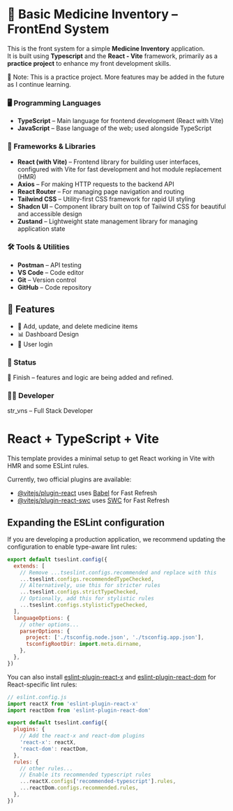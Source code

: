 # 💊 Basic Medicine Inventory – FrontEnd System

This is the front system for a simple **Medicine Inventory** application.  
It is built using **Typescript** and the **React - Vite** framework, primarily as a **practice project** to enhance my front development skills.

📌 Note: This is a practice project. More features may be added in the future as I continue learning.

### 🖥️ Programming Languages
- **TypeScript** – Main language for frontend development (React with Vite)
- **JavaScript** – Base language of the web; used alongside TypeScript

### 🧪 Frameworks & Libraries

- **React (with Vite)** – Frontend library for building user interfaces, configured with Vite for fast development and hot module replacement (HMR)
- **Axios** – For making HTTP requests to the backend API
- **React Router** – For managing page navigation and routing
- **Tailwind CSS** – Utility-first CSS framework for rapid UI styling
- **Shadcn UI** – Component library built on top of Tailwind CSS for beautiful and accessible design
- **Zustand** – Lightweight state management library for managing application state

### 🛠️ Tools & Utilities
- **Postman** – API testing
- **VS Code** – Code editor
- **Git** – Version control
- **GitHub** – Code repository
  
## 🎯 Features
- 🧾 Add, update, and delete medicine items
- 📊 Dashboard Design
- 🔐 User login 

### 🧪 Status
🚧 Finish – features and logic are being added and refined.

### 👨‍💻 Developer
str_vns – Full Stack Developer


# React + TypeScript + Vite

This template provides a minimal setup to get React working in Vite with HMR and some ESLint rules.

Currently, two official plugins are available:

- [@vitejs/plugin-react](https://github.com/vitejs/vite-plugin-react/blob/main/packages/plugin-react/README.md) uses [Babel](https://babeljs.io/) for Fast Refresh
- [@vitejs/plugin-react-swc](https://github.com/vitejs/vite-plugin-react-swc) uses [SWC](https://swc.rs/) for Fast Refresh

## Expanding the ESLint configuration

If you are developing a production application, we recommend updating the configuration to enable type-aware lint rules:

```js
export default tseslint.config({
  extends: [
    // Remove ...tseslint.configs.recommended and replace with this
    ...tseslint.configs.recommendedTypeChecked,
    // Alternatively, use this for stricter rules
    ...tseslint.configs.strictTypeChecked,
    // Optionally, add this for stylistic rules
    ...tseslint.configs.stylisticTypeChecked,
  ],
  languageOptions: {
    // other options...
    parserOptions: {
      project: ['./tsconfig.node.json', './tsconfig.app.json'],
      tsconfigRootDir: import.meta.dirname,
    },
  },
})
```

You can also install [eslint-plugin-react-x](https://github.com/Rel1cx/eslint-react/tree/main/packages/plugins/eslint-plugin-react-x) and [eslint-plugin-react-dom](https://github.com/Rel1cx/eslint-react/tree/main/packages/plugins/eslint-plugin-react-dom) for React-specific lint rules:

```js
// eslint.config.js
import reactX from 'eslint-plugin-react-x'
import reactDom from 'eslint-plugin-react-dom'

export default tseslint.config({
  plugins: {
    // Add the react-x and react-dom plugins
    'react-x': reactX,
    'react-dom': reactDom,
  },
  rules: {
    // other rules...
    // Enable its recommended typescript rules
    ...reactX.configs['recommended-typescript'].rules,
    ...reactDom.configs.recommended.rules,
  },
})
```
